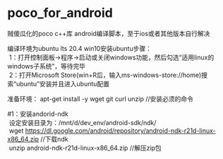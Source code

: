 # poco_for_android
贼傻瓜化的poco c++库 android编译脚本，至于ios或者其他版本自行解决

编译环境为ubuntu lts 20.4 
win10安装ubuntu步骤：  
   &nbsp;1：打开控制面板->程序->启动或关闭windows功能，然后勾选“适用linux的windows子系统”，等待完毕  
   &nbsp;2：打开Microsoft Store(win+R后，输入ms-windows-store://home)搜索“ubuntu”安装并且进入ubuntu配置  

准备环境： apt-get install -y wget git curl unzip    //安装必须的命令

#1：安装andorid-ndk     <br/>
    &nbsp;设定安装目录为：/mnt/d/dev_env/android-sdk/ndk/ <br/>
    &nbsp;wget https://dl.google.com/android/repository/android-ndk-r21d-linux-x86_64.zip    //下载ndk   <br/>
    &nbsp;unzip android-ndk-r21d-linux-x86_64.zip                                            //解压zip包    <br/>
      
